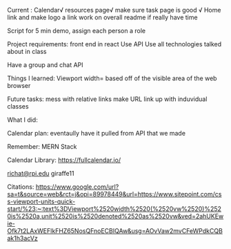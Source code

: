 Current 
:
   Calendar√
   resources page√
   make sure task page is good √
   Home link and make logo a link 
   work on overall readme if really have time 

   Script for 5 min demo, assign each person a role

Project requirements: 
   front end in react
   Use API
   Use all technologies talked about in class

   Have a group and chat API 


Things I learned: 
   Viewport width= based off of the visible area of the web browser 

Future tasks: 
   mess with relative links 
   make URL link up with induvidual classes 

What I did: 
   

Calendar plan: 
   eventaully have it pulled from API that we made 


Remember: 
   MERN Stack 

Calendar Library: 
   https://fullcalendar.io/

richat@rpi.edu
giraffe11

Citations: 
   https://www.google.com/url?sa=t&source=web&rct=j&opi=89978449&url=https://www.sitepoint.com/css-viewport-units-quick-start/%23:~:text%3DViewport%2520width%2520(%2520vw%2520)%2520is%2520a,unit%2520is%2520denoted%2520as%2520vw&ved=2ahUKEwie-Ofk7t2LAxWEFlkFHZ65NosQFnoECBIQAw&usg=AOvVaw2mvCFeWPdkCQBak1h3acVz